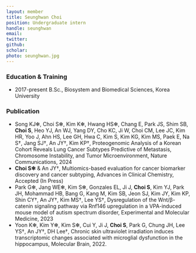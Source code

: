 ```yaml
---
layout: member
title: Seunghwan Choi
position: Undergraduate intern
handle: seunghwan
email:
twitter:
github:
scholar: 
photo: seunghwan.jpg
---
```



### Education & Training
- 2017-present B.Sc., Biosystem and Biomedical Sciences, Korea University

### Publication
- Song KJ✻, Choi S✻, Kim K✻, Hwang HS✻, Chang E, Park JS, Shim SB, **Choi S**, Heo YJ, An WJ, Yang DY, Cho KC, Ji W, Choi CM, Lee JC, Kim HR, Yoo J, Ahn HS, Lee GH, Hwa C, Kim S, Kim KG, Kim MS, Paek E, Na S†, Jang SJ†, An JY†, Kim KP†, Proteogenomic Analysis of a Korean Cohort Reveals Lung Cancer Subtypes Predictive of Metastasis, Chromosome Instability, and Tumor Microenvironment, Nature Communications, 2024
- **Choi S✻** & An JY†, Multiomics-based evaluation for cancer biomarker discovery and cancer subtyping, Advances in Clinical Chemistry, Accepted (In Press)
- Park G✻, Jang WE✻, Kim S✻, Gonzales EL, Ji J, **Choi S**, Kim YJ, Park JH, Mohammad HB, Bang G, Kang M, Kim SB, Jeon SJ, Kim JY, Kim KP, Shin CY†, An JY†, Kim MS†, Lee YS†, Dysregulation of the Wnt/β-catenin signaling pathway via Rnf146 upregulation in a VPA-induced mouse model of autism spectrum disorder, Experimental and Molecular Medicine, 2023
- Yoon K✻, Kim Y✻, Kim S✻, Cui Y, Ji J, **Choi S**, Park G, Chung JH, Lee YS†, An JY†, DH Lee†, Chronic skin ultraviolet irradiation induces transcriptomic changes associated with microglial dysfunction in the hippocampus, Molecular Brain, 2022.

